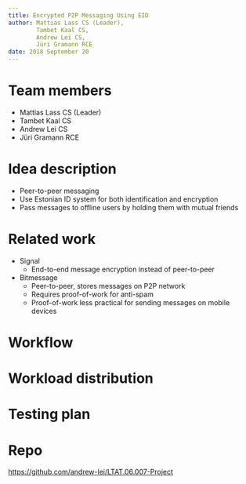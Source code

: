 ```yaml
---
title: Encrypted P2P Messaging Using EID
author: Mattias Lass CS (Leader),
        Tambet Kaal CS,
        Andrew Lei CS,
        Jüri Gramann RCE
date: 2018 September 20
---
```


# Team members
* Mattias Lass CS (Leader)
* Tambet Kaal CS
* Andrew Lei CS
* Jüri Gramann RCE

# Idea description

* Peer-to-peer messaging
* Use Estonian ID system for both identification and encryption
* Pass messages to offline users by holding them with mutual friends

# Related work

* Signal
    - End-to-end message encryption instead of peer-to-peer
* Bitmessage
    - Peer-to-peer, stores messages on P2P network
    - Requires proof-of-work for anti-spam
    - Proof-of-work less practical for sending messages on mobile devices

# Workflow

# Workload distribution

# Testing plan

# Repo

<https://github.com/andrew-lei/LTAT.06.007-Project>
